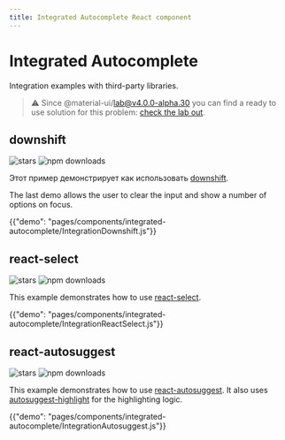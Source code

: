 ```yaml
---
title: Integrated Autocomplete React component
---
```


# Integrated Autocomplete

<p class="description">Integration examples with third-party libraries.</p>

> ⚠️ Since @material-ui/lab@v4.0.0-alpha.30 you can find a ready to use solution for this problem: [check the lab out](/components/autocomplete/).

## downshift

![stars](https://img.shields.io/github/stars/paypal/downshift.svg?style=social&label=Stars) ![npm downloads](https://img.shields.io/npm/dm/downshift.svg)

Этот пример демонстрирует как использовать [downshift](https://github.com/downshift-js/downshift).

The last demo allows the user to clear the input and show a number of options on focus.

{{"demo": "pages/components/integrated-autocomplete/IntegrationDownshift.js"}}

## react-select

![stars](https://img.shields.io/github/stars/JedWatson/react-select.svg?style=social&label=Stars) ![npm downloads](https://img.shields.io/npm/dm/react-select.svg)

This example demonstrates how to use [react-select](https://github.com/JedWatson/react-select).

{{"demo": "pages/components/integrated-autocomplete/IntegrationReactSelect.js"}}

## react-autosuggest

![stars](https://img.shields.io/github/stars/moroshko/react-autosuggest.svg?style=social&label=Stars) ![npm downloads](https://img.shields.io/npm/dm/react-autosuggest.svg)

This example demonstrates how to use [react-autosuggest](https://github.com/moroshko/react-autosuggest). It also uses [autosuggest-highlight](https://www.npmjs.com/package/autosuggest-highlight) for the highlighting logic.

{{"demo": "pages/components/integrated-autocomplete/IntegrationAutosuggest.js"}}
